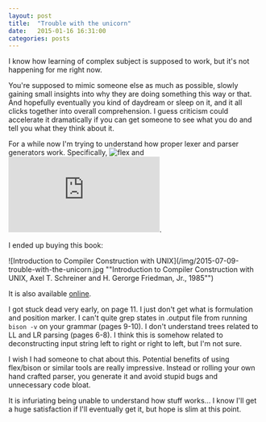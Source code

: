```yaml
---
layout: post
title:  "Trouble with the unicorn"
date:   2015-01-16 16:31:00
categories: posts
---
```


I know how learning of complex subject is supposed to work, but it's not happening for me right now.

You're supposed to mimic someone else as much as possible, slowly gaining small insights into why
they are doing something this way or that. And hopefully eventually you kind of daydream or sleep
on it, and it all clicks together into overall comprehension. I guess criticism could accelerate it
dramatically if you can get someone to see what you do and tell you what they think about it.

For a while now I'm trying to understand how proper lexer and parser generators work.
Specifically, ![flex](http://flex.sourceforge.net/manual/) and
![bison](http://www.gnu.org/software/bison/manual/html_node/index.html).

I ended up buying this book:

![Introduction to Compiler Construction with UNIX](/img/2015-07-09-trouble-with-the-unicorn.jpg ""Introduction to Compiler Construction with UNIX, Axel T. Schreiner and H. Gerorge Friedman, Jr., 1985"")

It is also available [online](http://scholarworks.rit.edu/cgi/viewcontent.cgi?article=1064&context=books).

I got stuck dead very early, on page 11. I just don't get what is formulation and position marker.
I can't quite grep states in .output file from running `bison -v` on your grammar (pages 9-10).
I don't understand trees related to LL and LR parsing (pages 6-8). I think this is somehow related to
deconstructing input string left to right or right to left, but I'm not sure.

I wish I had someone to chat about this. Potential benefits of using flex/bison or similar tools are
really impressive. Instead or rolling your own hand crafted parser, you generate it and avoid stupid bugs
and unnecessary code bloat.

It is infuriating being unable to understand how stuff works... I know I'll get a huge satisfaction if
I'll eventually get it, but hope is slim at this point.
